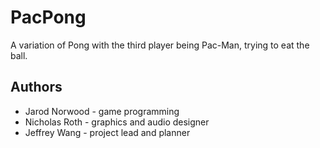 # PacPong
A variation of Pong with the third player being Pac-Man, trying to eat the ball.

## Authors
* Jarod Norwood - game programming
* Nicholas Roth - graphics and audio designer
* Jeffrey Wang - project lead and planner
